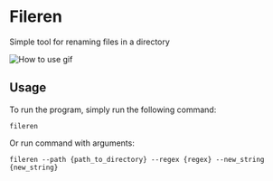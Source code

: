 # Fileren

Simple tool for renaming files in a directory

![How to use gif](assets/how_to_use.gif)

## Usage

To run the program, simply run the following command:

```shell
fileren
```

Or run command with arguments:

```shell
fileren --path {path_to_directory} --regex {regex} --new_string {new_string}
```
